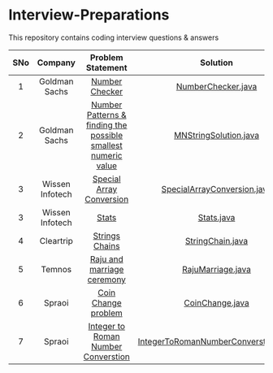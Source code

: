 # Interview-Preparations
  This repository contains coding interview questions & answers



|   SNo   |   			Company   			 |       Problem Statement                                        																																																|                                                                                                     Solution                                                                                                                                                 |
|:-------:|:--------------------------------:|:------------------------------------------------------------------------------------------------------------------------------------------------------------------------------------------------------------------------------------------------------------:|:------------------------------------------------------------------------------------------------------------------------------------------------------------------------------------------------------------------------------------------------------------:|
|    1    |          Goldman Sachs			 | [Number Checker](https://github.com/Java-aid/Interview-Preparations/blob/master/ProblemStatements/Goldman%20Sachs/Goldman%20Sachs%20Online%20Assessment%20__%20powered%20by%20HackerRank1.pdf)           												    | [NumberChecker.java](https://github.com/Java-aid/Interview-Preparations/blob/master/InterviewsPreparation/src/main/java/com/javaaid/interviews/preparation/goldmansachs/NumberChecker.java)                       										   |
|    2    |          Goldman Sachs			 | [Number Patterns & finding the possible smallest numeric value](https://github.com/Java-aid/Interview-Preparations/blob/master/ProblemStatements/Goldman%20Sachs/Goldman%20Sachs%20Online%20Assessment%20__%20powered%20by%20HackerRank2.pdf)            	| [MNStringSolution.java](https://github.com/Java-aid/Interview-Preparations/blob/master/InterviewsPreparation/src/main/java/com/javaaid/interviews/preparation/goldmansachs/MNStringSolution.java)                              							   |
|    3    |         Wissen Infotech			 | [Special Array Conversion](https://github.com/Java-aid/Interview-Preparations/blob/master/ProblemStatements/Wissen%20Infotech/Wissen_SpecialArrayConversion_hackerEarth_problem.jpg)           												  			    | [SpecialArrayConversion.java](https://github.com/Java-aid/Interview-Preparations/blob/master/InterviewsPreparation/src/main/java/com/javaaid/interviews/preparation/wisseninfotech/SpecialArrayConversion.java)                       					   |
|    3    |         Wissen Infotech			 | [Stats](https://github.com/Java-aid/Interview-Preparations/blob/master/ProblemStatements/Wissen%20Infotech/WissenCodingProblem2_stats.png)           												  			    | [Stats.java](https://github.com/Java-aid/Interview-Preparations/blob/master/InterviewsPreparation/src/main/java/com/javaaid/interviews/preparation/wisseninfotech/Stats.java)                       					   |
|    4    |           Cleartrip			     | [Strings Chains](https://github.com/Java-aid/Interview-Preparations/blob/master/ProblemStatements/Cleartrip/StringChains_cleartrip_hackerrank_test.docx)           												  			  							    | [StringChain.java](https://github.com/Java-aid/Interview-Preparations/blob/master/InterviewsPreparation/src/main/java/com/javaaid/interviews/preparation/cleartrip/StringChain.java)                       					 							   |
|    5    |             Temnos			     | [Raju and marriage ceremony](https://github.com/Java-aid/Interview-Preparations/blob/master/ProblemStatements/Temnos/Coding%20Test_Techgig_Temnos.pdf)           												  			  							    | [RajuMarriage.java](https://github.com/Java-aid/Interview-Preparations/blob/master/InterviewsPreparation/src/main/java/com/javaaid/interviews/preparation/temnos/RajuMarriage.java)                       					 							   |
|    6    |             Spraoi			     | [Coin Change problem](https://github.com/Java-aid/Interview-Preparations/blob/master/ProblemStatements/Sproai/spraoi_Q1.docx)           												  			  							   							    | [CoinChange.java](https://github.com/Java-aid/Interview-Preparations/blob/master/InterviewsPreparation/src/main/java/com/javaaid/interviews/preparation/spraoi/CoinChange.java)                       					 							       |
|    7    |             Spraoi			     | [Integer to Roman Number Converstion](https://github.com/Java-aid/Interview-Preparations/blob/master/ProblemStatements/Sproai/spraoi_Q2.docx)           												  			  							   				| [IntegerToRomanNumberConverstion.java](https://github.com/Java-aid/Interview-Preparations/blob/master/InterviewsPreparation/src/main/java/com/javaaid/interviews/preparation/spraoi/IntegerToRomanNumberConverstion.java)                       					 							   |
